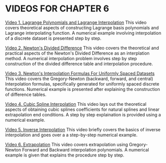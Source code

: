 #  VIDEOS FOR CHAPTER 6

[Video 1. Lagrange Polynomials and Lagrange Interpolation](https://youtube.com/video/qsnGXWvEnD0) This video covers theoretical aspects of constructing Lagrange basis polynomials and Lagrange interpolating function. A numerical example involving interpolation of a discrete dataset is presented step by step.

[Video 2. Newton's Divided Difference](https://youtu.be/a8i4Xn3R83M) This video covers the theoretical and practical aspects of the Newton's Divided Difference as an interplation method. A numerical interpolation problem involves step by step construction of the divided difference table and interpolation procedure.

[Video 3. Newton's Interpolation Formulas For Uniformly Spaced Datasets](https://www.youtube.com/watch?v=k9VH3dOYvA0) This video covers the Gregory-Newton (backward, forward, and central) Interpolation formulas, specifically generated for uniformly spaced discrete functions. Numerical example is presented after explaining the construction of difference tables.

[Video 4. Cubic Spline Interpolation](https://www.youtube.com/watch?v=IsOmJx9Or60) This video lays out the theoretical aspects of obtaining cubic splines coefficients for natural splines and linear extrapolation end conditions. A step by step explaination is provided using a numerical  example.

[Video 5. Inverse Interpolation](https://www.youtube.com/watch?v=2UsJs4pjDm4) This video briefly covers the basics of inverse interpolation and goes over a a step-by-step numerical example.

[Video 6. Extrapolation](https://www.youtube.com/watch?v=6M2QdClq_i8) This video covers extrapolation using Gregory-Newton Forward and Backward interpolation polynomials. A numerical example is given that explains the procedure step by step.

